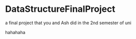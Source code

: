 # DataStructureFinalProject
a final project that you and Ash did in the 2nd semester of uni 

hahahaha
